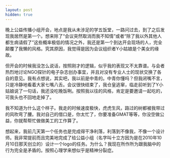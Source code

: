 ```yaml
---
layout: post
hidden: true
---
```

晚上公益传播小组开会，地点是我从未涉足的学五饭堂，一路问过去，到了之后发现我居然是第一个。想来除了“会议突然取消而我不知情”或者“除了我以外其他人都生病请假了”这些概率极低的情况之外，我还是第一个到达开会现场的人，完全颠覆了我懒的风格。究其原因，我觉得是因为会议组织者Y小姑娘是个美女的缘故。

但开会的时候我没怎么说话，按照刚才的逻辑，似乎我的表现又不太靠谱。与会者热烈地讨论NGO探针的电子杂志创办事宜，并且对没有专业人士的现状交换了各自的意见。我有点想说，其实吧，我以前是中青的。中青你懂吗？但我闭嘴不言，只是冷静地看着大家七嘴八舌。会议很快结束了，我仓皇逃窜，临走前听到了Y小姑娘说了一句话，我还没吃晚饭咧。按照我以往的风格，肯定是要邀请一起吃的，可我头也不回地走掉了。

我不知道为什么这个样子。我走的时候速度极快，虎虎生风，路过的树都被我带过的风吹弯了腰。我对自己的借口是，你太忙了，你要准备GMAT等等，你没空做公益，你就帮帮忙做做美工的工作算了。

想起来，我前几天第一个任务也是完成得干净利落，利落到不像我，不像一个设计师。我非常提前而且完美地完成了给公益小组（名字叫十立方因为是在2010年10月10日那天创立的）设计一个logo的任务。为什么？我现在所作所为跟我脑中的行为完全是矛盾的。按照心理学来想似乎是精神分裂症。